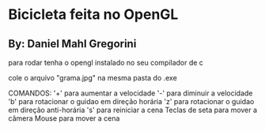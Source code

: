 # Bicicleta feita no OpenGL

## By: Daniel Mahl Gregorini

para rodar tenha o opengl instalado no seu compilador de c

cole o arquivo "grama.jpg" na mesma pasta do .exe

COMANDOS:
'+' para aumentar a velocidade
'-' para diminuir a velocidade
'b' para rotacionar o guidao em direção horária
'z' para rotacionar o guidao em direção anti-horária
's' para reiniciar a cena
Teclas de seta para mover a câmera
Mouse para mover a cena